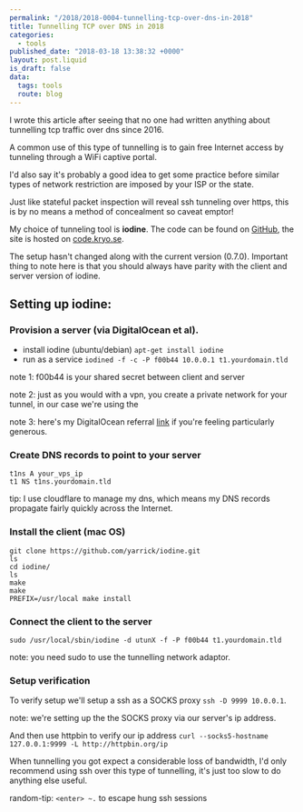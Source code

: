 ```yaml
---
permalink: "/2018/2018-0004-tunnelling-tcp-over-dns-in-2018"
title: Tunnelling TCP over DNS in 2018
categories:
  - tools
published_date: "2018-03-18 13:38:32 +0000"
layout: post.liquid
is_draft: false
data:
  tags: tools
  route: blog
---
```

I wrote this article after seeing that no one had written anything about tunnelling tcp traffic over dns since 2016. 

A common use of this type of tunnelling is to gain free Internet access by tunneling through a WiFi captive portal. 

I'd also say it's probably a good idea to get some practice before similar types of network restriction are imposed by your ISP or the state.

Just like stateful packet inspection will reveal ssh tunneling over https, this is by no means a method of concealment so caveat emptor! 

My choice of tunneling tool is **iodine**. The code can be found on [GitHub](https://github.com/yarrick/iodine), the site is hosted on [code.kryo.se](http://code.kryo.se/iodine/).

The setup hasn't changed along with the current version (0.7.0). Important thing to note here is that you should always have parity with the client and server version of iodine.

## Setting up iodine:

### Provision a server (via DigitalOcean et al). 

- install iodine (ubuntu/debian) `apt-get install iodine`
- run as a service `iodined -f -c -P f00b44 10.0.0.1 t1.yourdomain.tld`

note 1: f00b44 is your shared secret between client and server

note 2: just as you would with a vpn, you create a private network for your tunnel, in our case we're using the 

note 3: here's my DigitalOcean referral [link](https://m.do.co/c/95d81208d348) if you're feeling particularly generous.

### Create DNS records to point to your server

```text
t1ns A your_vps_ip
t1 NS t1ns.yourdomain.tld
```

tip: I use cloudflare to manage my dns, which means my DNS records propagate fairly quickly across the Internet.

### Install the client (mac OS)

```shell
git clone https://github.com/yarrick/iodine.git
ls
cd iodine/
ls
make
make
PREFIX=/usr/local make install
```

### Connect the client to the server  

`sudo /usr/local/sbin/iodine -d utunX -f -P f00b44 t1.yourdomain.tld`

note: you need sudo to use the tunnelling network adaptor.

### Setup verification

To verify setup we'll setup a ssh as a SOCKS proxy `ssh -D 9999 10.0.0.1`.

note: we're setting up the the SOCKS proxy via our server's ip address.

And then use httpbin to verify our ip address `curl --socks5-hostname 127.0.0.1:9999 -L http://httpbin.org/ip`

When tunnelling you got expect a considerable loss of bandwidth, I'd only recommend using ssh over this type of tunnelling, it's just too slow to do anything else useful.

random-tip: `<enter> ~.` to escape hung ssh sessions